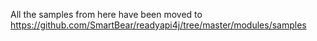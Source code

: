 All the samples from here have been moved to https://github.com/SmartBear/readyapi4j/tree/master/modules/samples
